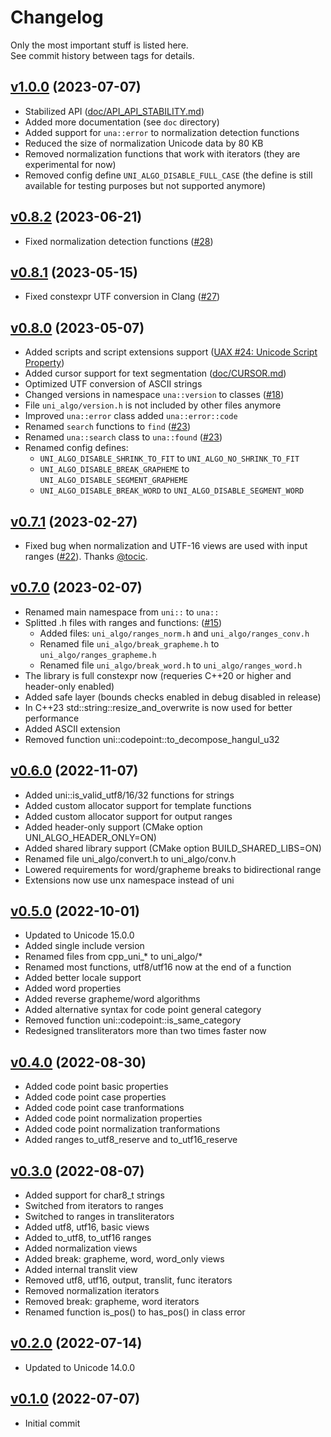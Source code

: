# Changelog
Only the most important stuff is listed here.<br>
See commit history between tags for details.

## [v1.0.0](https://github.com/uni-algo/uni-algo/tree/v1.0.0) (2023-07-07)
- Stabilized API ([doc/API_API_STABILITY.md](doc/API_API_STABILITY.md))
- Added more documentation (see `doc` directory)
- Added support for `una::error` to normalization detection functions
- Reduced the size of normalization Unicode data by 80 KB
- Removed normalization functions that work with iterators (they are experimental for now)
- Removed config define `UNI_ALGO_DISABLE_FULL_CASE` (the define is still available for testing purposes but not supported anymore)

## [v0.8.2](https://github.com/uni-algo/uni-algo/tree/v0.8.2) (2023-06-21)
- Fixed normalization detection functions ([#28](https://github.com/uni-algo/uni-algo/issues/28))

## [v0.8.1](https://github.com/uni-algo/uni-algo/tree/v0.8.1) (2023-05-15)
- Fixed constexpr UTF conversion in Clang ([#27](https://github.com/uni-algo/uni-algo/issues/27))

## [v0.8.0](https://github.com/uni-algo/uni-algo/tree/v0.8.0) (2023-05-07)
- Added scripts and script extensions support ([UAX #24: Unicode Script Property](https://www.unicode.org/reports/tr24))
- Added cursor support for text segmentation ([doc/CURSOR.md](doc/CURSOR.md))
- Optimized UTF conversion of ASCII strings
- Changed versions in namespace `una::version` to classes ([#18](https://github.com/uni-algo/uni-algo/issues/18))
- File `uni_algo/version.h` is not included by other files anymore
- Improved `una::error` class added `una::error::code`
- Renamed `search` functions to `find` ([#23](https://github.com/uni-algo/uni-algo/issues/23))
- Renamed `una::search` class to `una::found` ([#23](https://github.com/uni-algo/uni-algo/issues/23))
- Renamed config defines:
  - `UNI_ALGO_DISABLE_SHRINK_TO_FIT` to `UNI_ALGO_NO_SHRINK_TO_FIT`
  - `UNI_ALGO_DISABLE_BREAK_GRAPHEME` to `UNI_ALGO_DISABLE_SEGMENT_GRAPHEME`
  - `UNI_ALGO_DISABLE_BREAK_WORD` to `UNI_ALGO_DISABLE_SEGMENT_WORD`

## [v0.7.1](https://github.com/uni-algo/uni-algo/tree/v0.7.1) (2023-02-27)
- Fixed bug when normalization and UTF-16 views are used with input ranges ([#22](https://github.com/uni-algo/uni-algo/issues/22)). Thanks [@tocic](https://github.com/tocic).

## [v0.7.0](https://github.com/uni-algo/uni-algo/tree/v0.7.0) (2023-02-07)
- Renamed main namespace from `uni::` to `una::`
- Splitted .h files with ranges and functions: ([#15](https://github.com/uni-algo/uni-algo/issues/15))
  - Added files: `uni_algo/ranges_norm.h` and `uni_algo/ranges_conv.h`
  - Renamed file `uni_algo/break_grapheme.h` to `uni_algo/ranges_grapheme.h`
  - Renamed file `uni_algo/break_word.h` to `uni_algo/ranges_word.h`
- The library is full constexpr now (requeries C++20 or higher and header-only enabled)
- Added safe layer (bounds checks enabled in debug disabled in release)
- In C++23 std::string::resize_and_overwrite is now used for better performance
- Added ASCII extension
- Removed function uni::codepoint::to_decompose_hangul_u32

## [v0.6.0](https://github.com/uni-algo/uni-algo/tree/v0.6.0) (2022-11-07)
- Added uni::is_valid_utf8/16/32 functions for strings
- Added custom allocator support for template functions
- Added custom allocator support for output ranges
- Added header-only support (CMake option UNI_ALGO_HEADER_ONLY=ON)
- Added shared library support (CMake option BUILD_SHARED_LIBS=ON)
- Renamed file uni_algo/convert.h to uni_algo/conv.h
- Lowered requirements for word/grapheme breaks to bidirectional range
- Extensions now use unx namespace instead of uni

## [v0.5.0](https://github.com/uni-algo/uni-algo/tree/v0.5.0) (2022-10-01)
- Updated to Unicode 15.0.0
- Added single include version
- Renamed files from cpp_uni_* to uni_algo/*
- Renamed most functions, utf8/utf16 now at the end of a function
- Added better locale support
- Added word properties
- Added reverse grapheme/word algorithms
- Added alternative syntax for code point general category
- Removed function uni::codepoint::is_same_category
- Redesigned transliterators more than two times faster now

## [v0.4.0](https://github.com/uni-algo/uni-algo/tree/v0.4.0) (2022-08-30)
- Added code point basic properties
- Added code point case properties
- Added code point case tranformations
- Added code point normalization properties
- Added code point normalization tranformations
- Added ranges to_utf8_reserve and to_utf16_reserve

## [v0.3.0](https://github.com/uni-algo/uni-algo/tree/v0.3.0) (2022-08-07)
- Added support for char8_t strings
- Switched from iterators to ranges
- Switched to ranges in transliterators
- Added utf8, utf16, basic views
- Added to_utf8, to_utf16 ranges
- Added normalization views
- Added break: grapheme, word, word_only views
- Added internal translit view
- Removed utf8, utf16, output, translit, func iterators
- Removed normalization iterators
- Removed break: grapheme, word iterators
- Renamed function is_pos() to has_pos() in class error

## [v0.2.0](https://github.com/uni-algo/uni-algo/tree/v0.2.0) (2022-07-14)
- Updated to Unicode 14.0.0

## [v0.1.0](https://github.com/uni-algo/uni-algo/tree/v0.1.0) (2022-07-07)
- Initial commit
